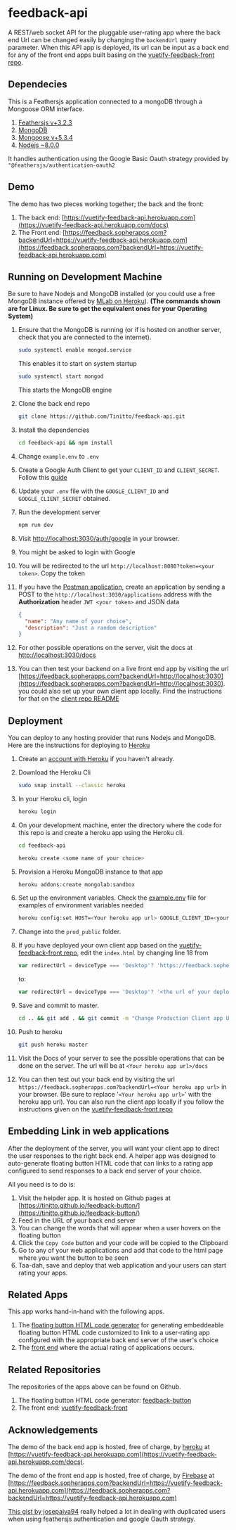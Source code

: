 # feedback-api

A REST/web socket API for the pluggable user-rating app where the back end Url can be changed easily by changing the ```backendUrl``` query parameter. When this API app is deployed, its url can be input as a back end for any of the front end apps built basing on the [vuetify-feedback-front repo](https://github.com/Tinitto/vuetify-feedback-front).

## Dependecies

This is a Feathersjs application connected to a mongoDB through a Mongoose ORM interface.

1. [Feathersjs v+3.2.3](https://feathersjs.com/)
2. [MongoDB](https://www.mongodb.com/)
3. [Mongoose v+5.3.4](https://mongoosejs.com/)
4. [Nodejs ~8.0.0](https://nodejs.org/)

It handles authentication using the Google Basic Oauth strategy provided by ```"@feathersjs/authentication-oauth2```

## Demo

The demo has two pieces working together; the back and the front:

1. The back end: [https://vuetify-feedback-api.herokuapp.com](https://vuetify-feedback-api.herokuapp.com/docs)
2. The Front end: [https://feedback.sopherapps.com?backendUrl=https://vuetify-feedback-api.herokuapp.com](https://feedback.sopherapps.com?backendUrl=https://vuetify-feedback-api.herokuapp.com)

## Running on Development Machine

Be sure to have Nodejs and MongoDB installed (or you could use a free MongoDB instance offered by [MLab on Heroku](https://elements.heroku.com/addons/mongolab)).
__(The commands shown are for Linux. Be sure to get the equivalent ones for your Operating System)__

1. Ensure that the MongoDB is running (or if is hosted on another server, check that you are connected to the internet).

    ```bash
    sudo systemctl enable mongod.service
    ```
    This enables it to start on system startup

    ```bash
    sudo systemctl start mongod
    ```
    This starts the MongoDB engine

2. Clone the back end repo

    ```bash
    git clone https://github.com/Tinitto/feedback-api.git
    ```

3. Install the dependencies

    ```bash
    cd feedback-api && npm install
    ```

4. Change ```example.env``` to ```.env```
5. Create a Google Auth Client to get your ```CLIENT_ID``` and ```CLIENT_SECRET```. Follow this [guide](https://developers.google.com/+/web/signin/)
6. Update your ```.env``` file with the ```GOOGLE_CLIENT_ID``` and ```GOOGLE_CLIENT_SECRET``` obtained.
7. Run the development server

    ```bash
    npm run dev
    ```

8. Visit [http://localhost:3030/auth/google](http://localhost:3030/auth/google) in your browser.
9. You might be asked to login with Google
10. You will be redirected to the url ```http://localhost:8080?token=<your token>```. Copy the token
11. If you have the [Postman application](https://www.getpostman.com/), create an application by sending a POST to the ```http://localhost:3030/applications``` address with the __Authorization__ header ```JWT <your token>``` and JSON data

    ```JSON
    {
      "name": "Any name of your choice",
      "description": "Just a random description"
    }
    ```

12. For other possible operations on the server, visit the docs at [http://localhost:3030/docs](http://localhost:3030/docs)

13. You can then test your backend on a live front end app by visiting the url [https://feedback.sopherapps.com?backendUrl=http://localhost:3030](https://feedback.sopherapps.com?backendUrl=http://localhost:3030). you could also set up your own client app locally. Find the instructions for that on the [client repo README](https://github.com/Tinitto/vuetify-feedback-front#on-development-machine)

## Deployment

You can deploy to any hosting provider that runs Nodejs and MongoDB.
Here are the instructions for deploying to [Heroku](https://heroku.com)

1. Create an [account with Heroku](https://signup.heroku.com/) if you haven't already.
2. Download the Heroku Cli

    ```bash
    sudo snap install --classic heroku
    ```

3. In your Heroku cli, login

    ```bash
    heroku login
    ```

4. On your development machine, enter the directory where the code for this repo is and create a heroku app using the Heroku cli.

    ```bash
    cd feedback-api
    ```

    ```Bash
    heroku create <some name of your choice>
    ```

5. Provision a Heroku MongoDB instance to that app

    ```Bash
    heroku addons:create mongolab:sandbox
    ```

6. Set up the environment variables. Check the [example.env](./example.env) file for examples of environment variables needed

    ```bash
    heroku config:set HOST=<Your heroku app url> GOOGLE_CLIENT_ID=<your Google CLIENT_ID> GOOGLE_CLIENT_SECRET=<your Google CLient secret> NODE_ENV=production
    ```
7. Change into the ```prod_public``` folder.

8. If you have deployed your own client app based on the [vuetify-feedback-front repo](https://github.com/Tinitto/vuetify-feedback-front), edit the ```index.html``` by changing line 18 from

    ```JavaScript
    var redirectUrl = deviceType === 'Desktop'? 'https://feedback.sopherapps.com/': 'https://feedback.sopherapps.com/';
    ```

    to:

    ```JavaScript
    var redirectUrl = deviceType === 'Desktop'? '<the url of your deployed client app>': '<the url of your deployed client app>';
    ```
9. Save and commit to master.

    ```bash
    cd .. && git add . && git commit -m "Change Production Client app URL"
    ```

10. Push to heroku

    ```bash
    git push heroku master
    ```

11. Visit the Docs of your server to see the possible operations that can be done on the server. The url will be at ```<Your heroku app url>/docs```

12. You can then test out your back end by visiting the url ```https://feedback.sopherapps.com?backendUrl=<Your heroku app url>``` in your browser. (Be sure to replace '```<Your heroku app url>```' with the heroku app url). You can also run the client app locally if you follow the instructions given on the [vuetify-feedback-front repo](https://github.com/Tinitto/vuetify-feedback-front#on-development-machine)

## Embedding Link in web applications

After the deployment of the server, you will want your client app to direct the user responses to the right back end. A helper app was designed to auto-generate floating button HTML code that can links to a rating app configured to send responses to a back end server of your choice.

All you need is to do is:

1. Visit the helpder app. It is hosted on Github pages at [https://tinitto.github.io/feedback-button/](https://tinitto.github.io/feedback-button/)
2. Feed in the URL of your back end server
3. You can change the words that will appear when a user hovers on the floating button
4. Click the ```Copy Code``` button and your code will be copied to the Clipboard
5. Go to any of your web applications and add that code to the html page where you want the button to be seen
6. Taa-dah, save and deploy that web application and your users can start rating your apps.

## Related Apps

This app works hand-in-hand with the following apps.

1. The [floating button HTML code generator](https://https://tinitto.github.io/feedback-button/) for generating embeddeable floating button HTML code customized to link to a user-rating app configured with the appropriate back end server of the user's choice
2. The [front end](https://feedback.sopherapps.com) where the actual rating of applications occurs.

## Related Repositories

The repositories of the apps above can be found on Github.

1. The floating button HTML code generator: [feedback-button](https://github.com/Tinitto/feedback-button)
2. The front end: [vuetify-feedback-front](https://github.com/vuetify-feedback-front)

## Acknowledgements

The demo of the back end app is hosted, free of charge, by [heroku](https://heroku.com) at [https://vuetify-feedback-api.herokuapp.com](https://vuetify-feedback-api.herokuapp.com/docs).

The demo of the front end app is hosted, free of charge, by [Firebase](https://firebase.google.com) at [https://feedback.sopherapps.com?backendUrl=https://vuetify-feedback-api.herokuapp.com](https://feedback.sopherapps.com?backendUrl=https://vuetify-feedback-api.herokuapp.com)

[This gist by josepaiva94](https://gist.github.com/josepaiva94/ee7d4b8d659500aeb5846142e25bd411#file-verifier-js) really helped a lot in dealing with duplicated users when using feathersjs authentication and google Oauth strategy.